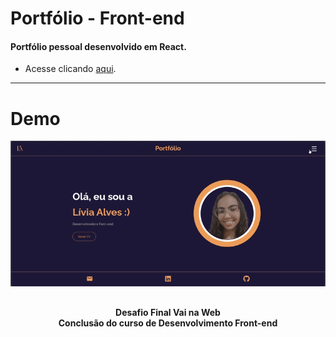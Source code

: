# Portfólio - Front-end

#### Portfólio pessoal desenvolvido em React.

- Acesse clicando [aqui]().

---

# Demo

![Resultado final do projeto](src/assets/tela.gif)

##

<h4 align="center">
   Desafio Final Vai na Web <br> Conclusão do curso de Desenvolvimento Front-end
</h4>